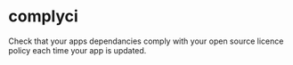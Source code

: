 # complyci
Check that your apps dependancies comply with your open source licence policy each time your app is updated.
